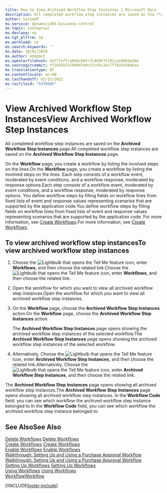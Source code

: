 ```yaml
---
title: How to View Archived Workflow Step Instances | Microsoft Docs
description: All completed workflow step instances are saved on the **Archived Workflow Step Instances** page.
author: SorenGP
ms.service: dynamics365-business-central
ms.topic: conceptual
ms.devlang: na
ms.tgt_pltfrm: na
ms.workload: na
ms.search.keywords: ''
ms.date: 10/01/2020
ms.author: edupont
ms.openlocfilehash: d17f7effca056c665c7c489575701ca10884a38e
ms.sourcegitcommit: ff2b55b7e790447e0c1fcd5c2ec7f7610338ebaa
ms.translationtype: HT
ms.contentlocale: en-GB
ms.lasthandoff: 02/15/2021
ms.locfileid: "5379405"
---
```

# <a name="view-archived-workflow-step-instances"></a><span data-ttu-id="b2350-103">View Archived Workflow Step Instances</span><span class="sxs-lookup"><span data-stu-id="b2350-103">View Archived Workflow Step Instances</span></span>
<span data-ttu-id="b2350-104">All completed workflow step instances are saved on the **Archived Workflow Step Instances** page.</span><span class="sxs-lookup"><span data-stu-id="b2350-104">All completed workflow step instances are saved on the **Archived Workflow Step Instances** page.</span></span>  

 <span data-ttu-id="b2350-105">On the **Workflow** page, you create a workflow by listing the involved steps on the lines.</span><span class="sxs-lookup"><span data-stu-id="b2350-105">On the **Workflow** page, you create a workflow by listing the involved steps on the lines.</span></span> <span data-ttu-id="b2350-106">Each step consists of a workflow event, moderated by event conditions, and a workflow response, moderated by response options.</span><span class="sxs-lookup"><span data-stu-id="b2350-106">Each step consists of a workflow event, moderated by event conditions, and a workflow response, moderated by response options.</span></span> <span data-ttu-id="b2350-107">You define workflow steps by filling fields on workflow lines from fixed lists of event and response values representing scenarios that are supported by the application code.</span><span class="sxs-lookup"><span data-stu-id="b2350-107">You define workflow steps by filling fields on workflow lines from fixed lists of event and response values representing scenarios that are supported by the application code.</span></span> <span data-ttu-id="b2350-108">For more information, see [Create Workflows](across-how-to-create-workflows.md).</span><span class="sxs-lookup"><span data-stu-id="b2350-108">For more information, see [Create Workflows](across-how-to-create-workflows.md).</span></span>  

## <a name="to-view-archived-workflow-step-instances"></a><span data-ttu-id="b2350-109">To view archived workflow step instances</span><span class="sxs-lookup"><span data-stu-id="b2350-109">To view archived workflow step instances</span></span>  
1.  <span data-ttu-id="b2350-110">Choose the ![Lightbulb that opens the Tell Me feature](media/ui-search/search_small.png "Tell me what you want to do") icon, enter **Workflows**, and then choose the related link.</span><span class="sxs-lookup"><span data-stu-id="b2350-110">Choose the ![Lightbulb that opens the Tell Me feature](media/ui-search/search_small.png "Tell me what you want to do") icon, enter **Workflows**, and then choose the related link.</span></span>  
2.  <span data-ttu-id="b2350-111">Open the workflow for which you want to view all archived workflow step instances.</span><span class="sxs-lookup"><span data-stu-id="b2350-111">Open the workflow for which you want to view all archived workflow step instances.</span></span>  
3.  <span data-ttu-id="b2350-112">On the **Workflow** page, choose the **Archived Workflow Step Instances** action.</span><span class="sxs-lookup"><span data-stu-id="b2350-112">On the **Workflow** page, choose the **Archived Workflow Step Instances** action.</span></span>  

    <span data-ttu-id="b2350-113">The **Archived Workflow Step Instances** page opens showing the archived workflow step instances of the selected workflow.</span><span class="sxs-lookup"><span data-stu-id="b2350-113">The **Archived Workflow Step Instances** page opens showing the archived workflow step instances of the selected workflow.</span></span>  
4.  <span data-ttu-id="b2350-114">Alternatively, Choose the ![Lightbulb that opens the Tell Me feature](media/ui-search/search_small.png "Tell me what you want to do") icon, enter **Archived Workflow Step Instances**, and then choose the related link.</span><span class="sxs-lookup"><span data-stu-id="b2350-114">Alternatively, Choose the ![Lightbulb that opens the Tell Me feature](media/ui-search/search_small.png "Tell me what you want to do") icon, enter **Archived Workflow Step Instances**, and then choose the related link.</span></span>  

<span data-ttu-id="b2350-115">The **Archived Workflow Step Instances** page opens showing all archived workflow step instances.</span><span class="sxs-lookup"><span data-stu-id="b2350-115">The **Archived Workflow Step Instances** page opens showing all archived workflow step instances.</span></span> <span data-ttu-id="b2350-116">In the **Workflow Code** field, you can see which workflow the archived workflow step instance belonged to.</span><span class="sxs-lookup"><span data-stu-id="b2350-116">In the **Workflow Code** field, you can see which workflow the archived workflow step instance belonged to.</span></span>  

## <a name="see-also"></a><span data-ttu-id="b2350-117">See Also</span><span class="sxs-lookup"><span data-stu-id="b2350-117">See Also</span></span>  
 <span data-ttu-id="b2350-118">[Delete Workflows](across-how-to-delete-workflows.md) </span><span class="sxs-lookup"><span data-stu-id="b2350-118">[Delete Workflows](across-how-to-delete-workflows.md) </span></span>  
 <span data-ttu-id="b2350-119">[Create Workflows](across-how-to-create-workflows.md) </span><span class="sxs-lookup"><span data-stu-id="b2350-119">[Create Workflows](across-how-to-create-workflows.md) </span></span>  
 <span data-ttu-id="b2350-120">[Enable Workflows](across-how-to-enable-workflows.md) </span><span class="sxs-lookup"><span data-stu-id="b2350-120">[Enable Workflows](across-how-to-enable-workflows.md) </span></span>  
 <span data-ttu-id="b2350-121">[Walkthrough: Setting Up and Using a Purchase Approval Workflow](walkthrough-setting-up-and-using-a-purchase-approval-workflow.md) </span><span class="sxs-lookup"><span data-stu-id="b2350-121">[Walkthrough: Setting Up and Using a Purchase Approval Workflow](walkthrough-setting-up-and-using-a-purchase-approval-workflow.md) </span></span>  
 <span data-ttu-id="b2350-122">[Setting Up Workflows](across-set-up-workflows.md) </span><span class="sxs-lookup"><span data-stu-id="b2350-122">[Setting Up Workflows](across-set-up-workflows.md) </span></span>  
 <span data-ttu-id="b2350-123">[Using Workflows](across-use-workflows.md) </span><span class="sxs-lookup"><span data-stu-id="b2350-123">[Using Workflows](across-use-workflows.md) </span></span>  
 [<span data-ttu-id="b2350-124">Workflow</span><span class="sxs-lookup"><span data-stu-id="b2350-124">Workflow</span></span>](across-workflow.md)


[!INCLUDE[footer-include](includes/footer-banner.md)]